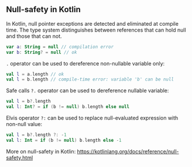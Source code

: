 ## Null-safety in Kotlin

In Kotlin, null pointer exceptions are detected and eliminated at compile time. 
The type system distinguishes between references that can hold null and those that can not.

```kotlin
var a: String = null // compilation error
var b: String? = null // ok
```

`.` operator can be used to dereference non-nullable variable only:
```kotlin
val l = a.length // ok
val l = b.length // compile-time error: variable 'b' can be null
```

Safe calls `?.` operator can be used to dereference nullable variable:
```kotlin
val l = b?.length
val l: Int? = if (b != null) b.length else null
```

Elvis operator `?:` can be used to replace null-evaluated expression with non-null value:
```kotlin
val l = b?.length ?: -1
val l: Int = if (b != null) b.length else -1
```

More on null-safety in Kotlin:
https://kotlinlang.org/docs/reference/null-safety.html
